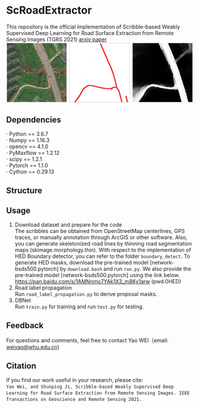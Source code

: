 # ScRoadExtractor
This repository is the official implementation of Scribble-based Weakly Supervised Deep Learning for Road Surface Extraction from Remote Sensing Images (TGRS 2021)
[arxiv](https://arxiv.org/abs/2010.13106);[paper](https://ieeexplore.ieee.org/document/9372390)
![image](https://github.com/weiyao1996/weiyao1996.github.io/blob/master/img/xxxx.png)  

## Dependencies  
· Python == 3.6.7  
· Numpy == 1.16.3  
· opencv == 4.1.0  
· PyMaxflow == 1.2.12  
· scipy  == 1.2.1  
· Pytorch == 1.1.0  
· Cython == 0.29.13

## Structure  
  
## Usage  
1) Download dataset and prepare for the code  
The scribbles can be obtained from OpenStreetMap centerlines, GPS traces, or manually annotation through ArcGIS or other software. Also, you can generate skeletonized road lines by thinning road segmentation maps (skimage.morphology.thin).
With respect to the implementation of HED Boundary detector, you can refer to the folder `boundary_detect`. To generate HED masks, download the pre-trained model [network-bsds500.pytorch] by `download.bash` and run `run.py`. We also provide the pre-trained model [network-bsds500.pytorch] using the link below.
https://pan.baidu.com/s/1AMNnmo7YAk1X3_m8Ky1arw (pwd:0HED)
2) Road label propagation  
Run `road_label_propagation.py` to derive proposal masks.
3) DBNet  
Run `train.py` for training and run `test.py` for testing. 

## Feedback  
For questions and comments, feel free to contact Yao WEI（email: weiyao@whu.edu.cn)
## Citation  
If you find our work useful in your research, please cite:  
`Yao Wei, and Shunping Ji. Scribble-based Weakly Supervised Deep Learning for Road Surface Extraction from Remote Sensing Images. IEEE Transactions on Geoscience and Remote Sensing 2021.`  

